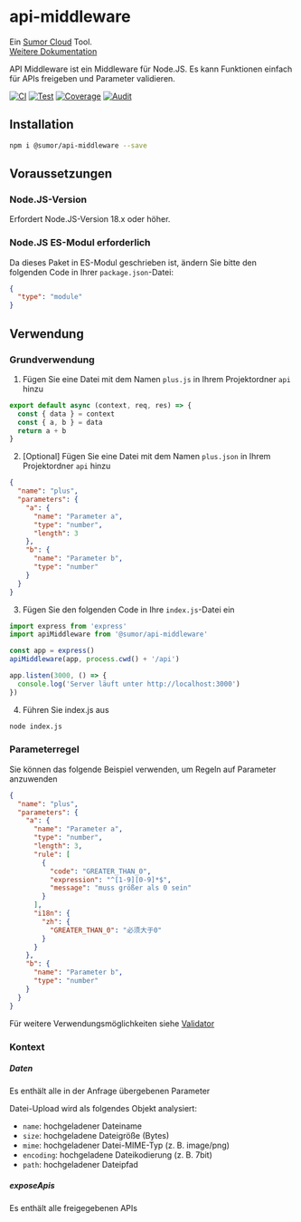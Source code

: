 # api-middleware

Ein [Sumor Cloud](https://sumor.cloud) Tool.  
[Weitere Dokumentation](https://sumor.cloud/api-middleware)

API Middleware ist ein Middleware für Node.JS.
Es kann Funktionen einfach für APIs freigeben und Parameter validieren.

[![CI](https://github.com/sumor-cloud/api-middleware/actions/workflows/ci.yml/badge.svg)](https://github.com/sumor-cloud/api-middleware/actions/workflows/ci.yml)
[![Test](https://github.com/sumor-cloud/api-middleware/actions/workflows/ut.yml/badge.svg)](https://github.com/sumor-cloud/api-middleware/actions/workflows/ut.yml)
[![Coverage](https://github.com/sumor-cloud/api-middleware/actions/workflows/coverage.yml/badge.svg)](https://github.com/sumor-cloud/api-middleware/actions/workflows/coverage.yml)
[![Audit](https://github.com/sumor-cloud/api-middleware/actions/workflows/audit.yml/badge.svg)](https://github.com/sumor-cloud/api-middleware/actions/workflows/audit.yml)

## Installation

```bash
npm i @sumor/api-middleware --save
```

## Voraussetzungen

### Node.JS-Version

Erfordert Node.JS-Version 18.x oder höher.

### Node.JS ES-Modul erforderlich

Da dieses Paket in ES-Modul geschrieben ist,
ändern Sie bitte den folgenden Code in Ihrer `package.json`-Datei:

```json
{
  "type": "module"
}
```

## Verwendung

### Grundverwendung

1. Fügen Sie eine Datei mit dem Namen `plus.js` in Ihrem Projektordner `api` hinzu

```js
export default async (context, req, res) => {
  const { data } = context
  const { a, b } = data
  return a + b
}
```

2. [Optional] Fügen Sie eine Datei mit dem Namen `plus.json` in Ihrem Projektordner `api` hinzu

```json
{
  "name": "plus",
  "parameters": {
    "a": {
      "name": "Parameter a",
      "type": "number",
      "length": 3
    },
    "b": {
      "name": "Parameter b",
      "type": "number"
    }
  }
}
```

3. Fügen Sie den folgenden Code in Ihre `index.js`-Datei ein

```javascript
import express from 'express'
import apiMiddleware from '@sumor/api-middleware'

const app = express()
apiMiddleware(app, process.cwd() + '/api')

app.listen(3000, () => {
  console.log('Server läuft unter http://localhost:3000')
})
```

4. Führen Sie index.js aus

```bash
node index.js
```

### Parameterregel

Sie können das folgende Beispiel verwenden, um Regeln auf Parameter anzuwenden

```json
{
  "name": "plus",
  "parameters": {
    "a": {
      "name": "Parameter a",
      "type": "number",
      "length": 3,
      "rule": [
        {
          "code": "GREATER_THAN_0",
          "expression": "^[1-9][0-9]*$",
          "message": "muss größer als 0 sein"
        }
      ],
      "i18n": {
        "zh": {
          "GREATER_THAN_0": "必须大于0"
        }
      }
    },
    "b": {
      "name": "Parameter b",
      "type": "number"
    }
  }
}
```

Für weitere Verwendungsmöglichkeiten siehe [Validator](https://sumor.cloud/validator/)

### Kontext

##### Daten

Es enthält alle in der Anfrage übergebenen Parameter

Datei-Upload wird als folgendes Objekt analysiert:

- `name`: hochgeladener Dateiname
- `size`: hochgeladene Dateigröße (Bytes)
- `mime`: hochgeladener Datei-MIME-Typ (z. B. image/png)
- `encoding`: hochgeladene Dateikodierung (z. B. 7bit)
- `path`: hochgeladener Dateipfad

##### exposeApis

Es enthält alle freigegebenen APIs

